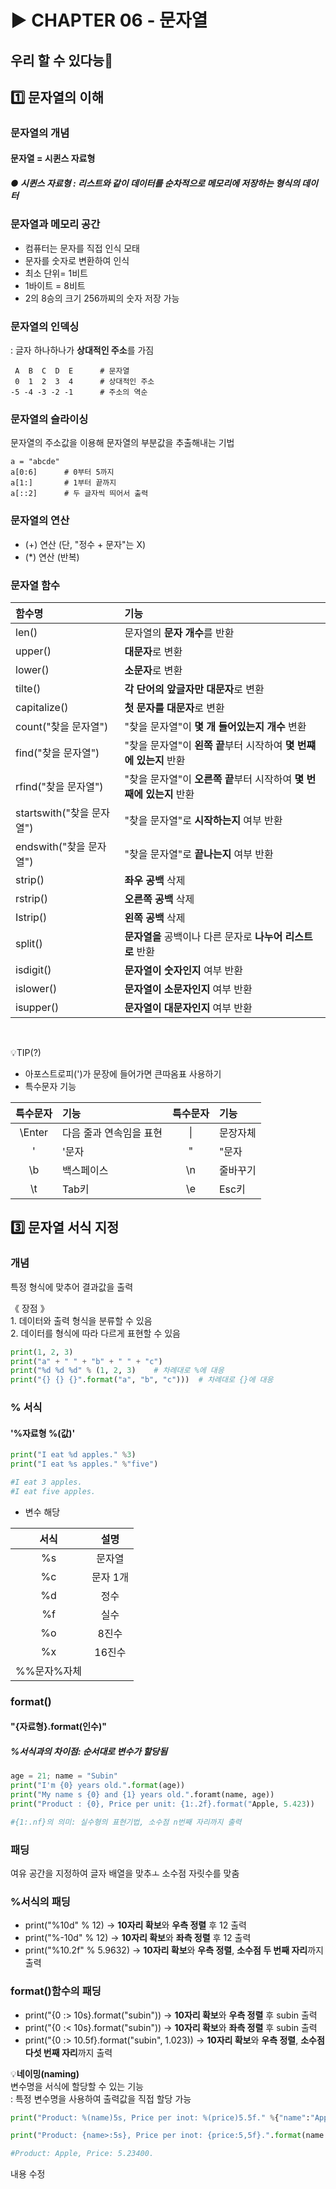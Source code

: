 # ▶ CHAPTER 06 - 문자열
## 우리 할 수 있다능🫡
## 1️⃣ 문자열의 이해
### 문자열의 개념
#### 문자열 = 시퀸스 자료형
##### ● 시퀸스 자료형 : 리스트와 같이 데이터를 순차적으로 메모리에 저장하는 형식의 데이터

### 문자열과 메모리 공간
* 컴퓨터는 문자를 직접 인식 모태
* 문자를 숫자로 변환하여 인식
* 최소 단위= 1비트
* 1바이트 = 8비트
* 2의 8승의 크기 256까찌의 숫자 저장 가능

### 문자열의 인덱싱
: 글자 하나하나가 **상대적인 주소**를 가짐
```
 A  B  C  D  E      # 문자열
 0  1  2  3  4      # 상대적인 주소
-5 -4 -3 -2 -1      # 주소의 역순
```

### 문자열의 슬라이싱
문자열의 주소값을 이용해 문자열의 부분값을 추출해내는 기법
```
a = "abcde"
a[0:6]      # 0부터 5까지 
a[1:]       # 1부터 끝까지
a[::2]      # 두 글자씩 띄어서 출력
```

### 문자열의 연산
* (+) 연산 (단, "정수 + 문자"는 X)
* (*) 연산 (반복)

### 문자열 함수
| 함수명 | 기능 |
| :--- | :--- |
|len() |문자열의 **문자 개수**를 반환|
|upper()|**대문자**로 변환|
|lower()|**소문자**로 변환|
|tilte()|**각 단어의 앞글자만 대문자**로 변환|
|capitalize()|**첫 문자를 대문자**로 변환|
|count("찾을 문자열")|"찾을 문자열"이 **몇 개 들어있는지 개수** 변환|
|find("찾을 문자열")|"찾을 문자열"이 **왼쪽 끝**부터 시작하여 **몇 번쨰에 있는지** 반환|
|rfind("찾을 문자열")|"찾을 문자열"이 **오른쪽 끝**부터 시작하여 **몇 번째에 있는지** 반환|
|startswith("찾을 문자열")|"찾을 문자열"로 **시작하는지** 여부 반환|
|endswith("찾을 문자열")|"찾을 문자열"로 **끝나는지** 여부 반환|
|strip()|**좌우 공백** 삭제|
|rstrip()|**오른쪽 공백** 삭제|
|Istrip()|**왼쪽 공백** 삭제|
|split()|**문자열을** 공백이나 다른 문자로 **나누어 리스트로** 반환|
|isdigit()|**문자열이 숫자인지** 여부 반환|
|islower()|**문자열이 소문자인지** 여부 반환|
|isupper()|**문자열이 대문자인지** 여부 반환|

<br>

💡TIP(?)
* 아포스트로피(')가 문장에 들어가면 큰따옴표 사용하기
* 특수문자 기능

|특수문자|기능|특수문자|기능|
| :---: | :--- |:---: | :--- |
|\Enter|다음 줄과 연속임을 표현|\||문장자체 
|\'|'문자|\"|"문자|
|\b|백스페이스|\n|줄바꾸기|
|\t|Tab키|\e|Esc키|

## 3️⃣ 문자열 서식 지정
### 개념
특정 형식에 맞추어 결과값을 출력

《 장점 》
<br> 1. 데이터와 출력 형식을 분류할 수 있음
<br> 2. 데이터를 형식에 따라 다르게 표현할 수 있음

```python
print(1, 2, 3)
print("a" + " " + "b" + " " + "c")
print("%d %d %d" % (1, 2, 3)    # 차례대로 %에 대응
print("{} {} {}".format("a", "b", "c")))  # 차례대로 {}에 대응
```
### % 서식
#### '%자료형 %(값)'

```python
print("I eat %d apples." %3)
print("I eat %s apples." %"five")

#I eat 3 apples.
#I eat five apples.
```
* 변수 해당

|서식|설명|
| :---: | :---: |
|%s|문자열|
|%c|문자 1개|
|%d|정수|
|%f|실수|
|%o|8진수|
|%x|16진수|
|%%문자%자체||

### format()
#### "{자료형}.format(인수)"
##### %서식과의 차이점: 순서대로 변수가 할당됨
```python
age = 21; name = "Subin"
print("I'm {0} years old.".format(age))
print("My name s {0} and {1} years old.".foramt(name, age))
print("Product : {0}, Price per unit: {1:.2f}.format("Apple, 5.423))

#{1:.nf}의 의미: 실수형의 표현기법, 소수점 n번째 자리까지 출력 
```

### 패딩
여유 공간을 지정하여 글자 배열을 맞추ㅗ 소수점 자릿수를 맞춤

### %서식의 패딩
* print("%10d" % 12) -> **10자리 확보**와 **우측 정렬** 후 12 출력
* print("%-10d" % 12) -> **10자리 확보**와 **좌측 정렬** 후 12 출력
* print("%10.2f" % 5.9632) -> **10자리 확보**와 **우측 정렬**, **소수점 두 번째 자리**까지 출력

### format()함수의 패딩
* print("{0 :> 10s}.format("subin")) -> **10자리 확보**와 **우측 정렬** 후 subin 출력
* print("{0 :< 10s}.format("subin")) -> **10자리 확보**와 **좌측 정렬** 후 subin 출력
* print("{0 :> 10.5f}.format("subin", 1.023)) -> **10자리 확보**와 **우측 정렬**, **소수점 다섯 번째 자리**까지 출력

💡**네이밍(naming)**
<br> 변수명을 서식에 할당할 수 있는 기능
<br> : 특정 변수명을 사용하여 출력값을 직접 할당 가능
```python
print("Product: %(name)5s, Price per inot: %(price)5.5f." %{"name":"Apple", "price": 5.234})

print("Product: {name>:5s}, Price per inot: {price:5,5f}.".format(name = "Apple", price = 5.234))

#Product: Apple, Price: 5.23400.
```

내용 수정